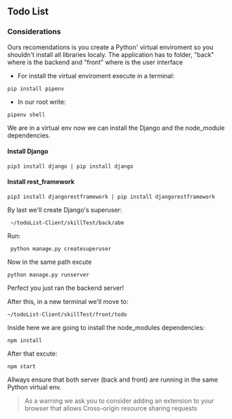 ## Todo List

### Considerations

Ours recomendations is you create a Python' virtual enviroment so you shouldn't install all libraries localy. The application has to folder, "back" where is the backend and "front" where is the user interface

- For install the virtual enviroment execute in a terminal:

```
pip install pipenv
```

- In our root write:

```
pipenv shell
```

We are in a virtual env now we can install the Django and the node_module dependencies.

#### Install Django

```
pip3 install django | pip install django
```

#### Install rest_framework

```
pip3 install djangorestframework | pip install djangorestframework
```

By last we'll create Django's superuser:

```
 ~/todoList-Client/skillTest/back/abm
```

Run:

```
 python manage.py createsuperuser
```

Now in the same path excute

```
python manage.py runserver
```

Perfect you just ran the backend server!

After this, in a new terminal we'll move to:

```
~/todoList-Client/skillTest/front/todo
```

Inside here we are going to install the node_modules dependencies:

```
npm install
```

After that excute:

```
npm start
```

Allways ensure that both server (back and front) are running in the same Python virtual env.

> As a warning we ask you to consider adding an extension to your browser that allows Cross-origin resource sharing requests
